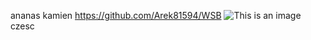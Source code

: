 ananas
kamien
https://github.com/Arek81594/WSB
![This is an image](https://myoctocat.com/assets/images/base-octocat.svg)
czesc
